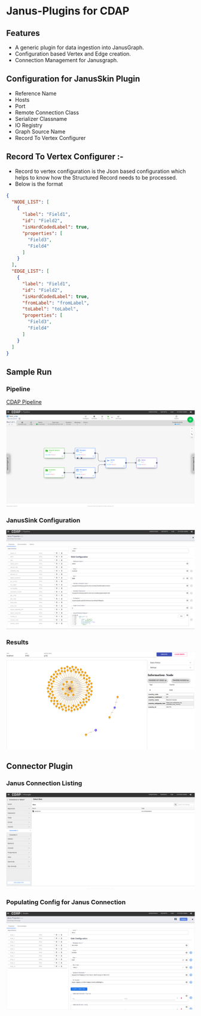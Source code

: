 # Janus-Plugins for CDAP

## Features
- A generic plugin for data ingestion into JanusGraph.
- Configuration based Vertex and Edge creation.
- Connection Management for Janusgraph.

## Configuration for JanusSkin Plugin
- Reference Name 
- Hosts
- Port
- Remote Connection Class
- Serializer Classname
- IO Registry
- Graph Source Name
- Record To Vertex Configurer

## Record To Vertex Configurer :-
- Record to vertex configuration is the Json based configuration which helps to know how the Structured Record needs to be processed.
- Below is the format
```json
{
  "NODE_LIST": [
    {
      "label": "Field1",
      "id": "Field2",
      "isHardCodedLabel": true,
      "properties": [
        "Field3",
        "Field4"
      ]
    }
  ],
  "EDGE_LIST": [
    {
      "label": "Field1",
      "id": "Field2",
      "isHardCodedLabel": true,
      "fromLabel": "fromLabel",
      "toLabel": "toLabel",
      "properties": [
        "Field3",
        "Field4"
      ]
    }
  ]
}
```
## Sample Run

### Pipeline
[CDAP Pipeline](Test1_v4-cdap-data-pipeline.json)

![alt text](FirstRun-Pipeline.png)

### JanusSink Configuration
![alt text](JanusConfig.png)

### Results

![alt text](FirstRun-Data.png)


## Connector Plugin

### Janus Connection Listing

![alt text](Connection_Listing.png)

### Populating Config for Janus Connection

![alt text](Populating_Config.png)
